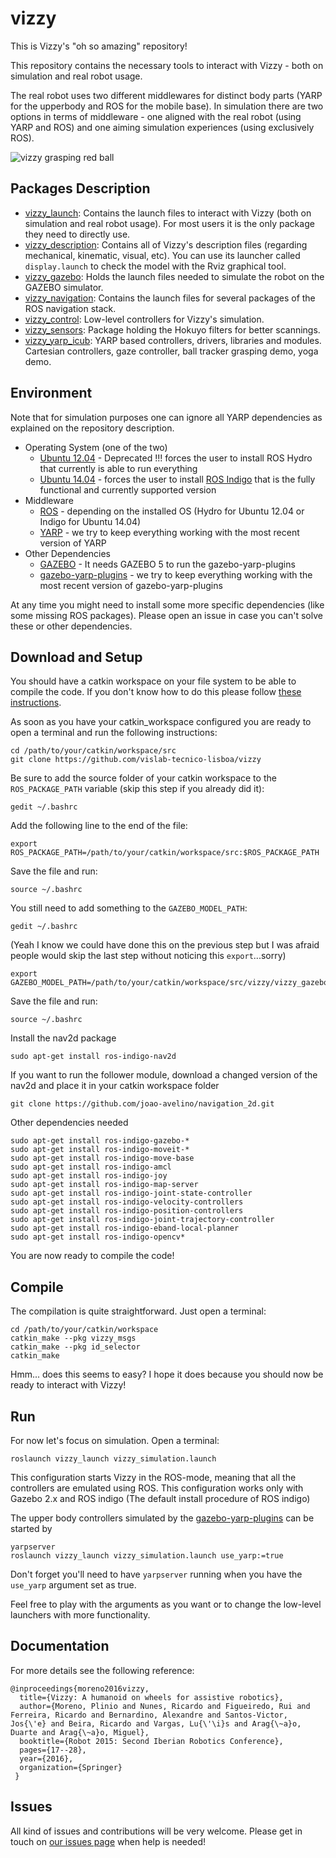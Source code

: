 # vizzy

This is Vizzy's "oh so amazing" repository!

This repository contains the necessary tools to interact with Vizzy - both on simulation and real robot usage.

The real robot uses two different middlewares for distinct body parts (YARP for the upperbody and ROS for the mobile base). In simulation there are two options in terms of middleware - one aligned with the real robot (using YARP and ROS) and one aiming simulation experiences (using exclusively ROS).

![vizzy grasping red ball](vizzy_images/vizzy_grasping_ball.jpg)

## Packages Description

* [vizzy_launch](vizzy_launch): Contains the launch files to interact with Vizzy (both on simulation and real robot usage). For most users it is the only package they need to directly use.
* [vizzy_description](vizzy_description): Contains all of Vizzy's description files (regarding mechanical, kinematic, visual, etc). You can use its launcher called `display.launch` to check the model with the Rviz graphical tool.
* [vizzy_gazebo](vizzy_gazebo): Holds the launch files needed to simulate the robot on the GAZEBO simulator.
* [vizzy_navigation](vizzy_navigation): Contains the launch files for several packages of the ROS navigation stack.
* [vizzy_control](vizzy_control): Low-level controllers for Vizzy's simulation.
* [vizzy_sensors](vizzy_sensors): Package holding the Hokuyo filters for better scannings.
* [vizzy_yarp_icub](vizzy_yarp_icub): YARP based controllers, drivers, libraries and modules. Cartesian controllers, gaze controller, ball tracker grasping demo, yoga demo.

## Environment

Note that for simulation purposes one can ignore all YARP dependencies as explained on the repository description.

* Operating System (one of the two)
  * [Ubuntu 12.04](http://releases.ubuntu.com/precise/) - Deprecated !!! forces the user to install ROS Hydro that currently is able to run everything
  * [Ubuntu 14.04](http://releases.ubuntu.com/trusty/) - forces the user to install [ROS Indigo](http://wiki.ros.org/indigo/Installation/Ubuntu) that is the fully functional and currently supported version
* Middleware
  * [ROS](http://www.ros.org/) - depending on the installed OS (Hydro for Ubuntu 12.04 or Indigo for Ubuntu 14.04)
  * [YARP](http://wiki.icub.org/yarpdoc/) - we try to keep everything working with the most recent version of YARP
* Other Dependencies
  * [GAZEBO](http://gazebosim.org/) - It needs GAZEBO 5 to run the gazebo-yarp-plugins
  * [gazebo-yarp-plugins](https://github.com/robotology/gazebo-yarp-plugins) - we try to keep everything working with the most recent version of gazebo-yarp-plugins

At any time you might need to install some more specific dependencies (like some missing ROS packages). Please open an issue in case you can't solve these or other dependencies.

## Download and Setup

You should have a catkin workspace on your file system to be able to compile the code. If you don't know how to do this please follow [these instructions](http://wiki.ros.org/catkin/Tutorials/create_a_workspace).

As soon as you have your catkin_workspace configured you are ready to open a terminal and run the following instructions:

    cd /path/to/your/catkin/workspace/src
    git clone https://github.com/vislab-tecnico-lisboa/vizzy

Be sure to add the source folder of your catkin workspace to the `ROS_PACKAGE_PATH` variable (skip this step if you already did it):

    gedit ~/.bashrc

Add the following line to the end of the file:

    export ROS_PACKAGE_PATH=/path/to/your/catkin/workspace/src:$ROS_PACKAGE_PATH

Save the file and run:

    source ~/.bashrc

You still need to add something to the `GAZEBO_MODEL_PATH`:

    gedit ~/.bashrc

(Yeah I know we could have done this on the previous step but I was afraid people would skip the last step without noticing this `export`...sorry)

    export GAZEBO_MODEL_PATH=/path/to/your/catkin/workspace/src/vizzy/vizzy_gazebo:$GAZEBO_MODEL_PATH

Save the file and run:

    source ~/.bashrc

Install the nav2d package

    sudo apt-get install ros-indigo-nav2d

If you want to run the follower module, download a changed version of the nav2d and place it in your catkin workspace folder

    git clone https://github.com/joao-avelino/navigation_2d.git


Other dependencies needed

    sudo apt-get install ros-indigo-gazebo-*
    sudo apt-get install ros-indigo-moveit-*
    sudo apt-get install ros-indigo-move-base
    sudo apt-get install ros-indigo-amcl
    sudo apt-get install ros-indigo-joy
    sudo apt-get install ros-indigo-map-server
    sudo apt-get install ros-indigo-joint-state-controller
    sudo apt-get install ros-indigo-velocity-controllers
    sudo apt-get install ros-indigo-position-controllers
    sudo apt-get install ros-indigo-joint-trajectory-controller
    sudo apt-get install ros-indigo-eband-local-planner
    sudo apt-get install ros-indigo-opencv*

You are now ready to compile the code!

## Compile

The compilation is quite straightforward. Just open a terminal:

    cd /path/to/your/catkin/workspace
    catkin_make --pkg vizzy_msgs
    catkin_make --pkg id_selector
    catkin_make

Hmm... does this seems to easy? I hope it does because you should now be ready to interact with Vizzy!

## Run

For now let's focus on simulation. Open a terminal:

    roslaunch vizzy_launch vizzy_simulation.launch

This configuration starts Vizzy in the ROS-mode, meaning that all the controllers are emulated using ROS. This configuration works only with Gazebo 2.x and ROS indigo (The default install procedure of ROS indigo)

The upper body controllers simulated by the [gazebo-yarp-plugins](https://github.com/robotology/gazebo-yarp-plugins) can be started by

    yarpserver
    roslaunch vizzy_launch vizzy_simulation.launch use_yarp:=true

Don't forget you'll need to have `yarpserver` running when you have the `use_yarp` argument set as true.

Feel free to play with the arguments as you want or to change the low-level launchers with more functionality.

## Documentation
For more details see the following reference:

    @inproceedings{moreno2016vizzy,
      title={Vizzy: A humanoid on wheels for assistive robotics},
      author={Moreno, Plinio and Nunes, Ricardo and Figueiredo, Rui and Ferreira, Ricardo and Bernardino, Alexandre and Santos-Victor, Jos{\'e} and Beira, Ricardo and Vargas, Lu{\'\i}s and Arag{\~a}o, Duarte and Arag{\~a}o, Miguel},
      booktitle={Robot 2015: Second Iberian Robotics Conference},
      pages={17--28},
      year={2016},
      organization={Springer}
     }


## Issues

All kind of issues and contributions will be very welcome. Please get in touch on [our issues page](https://github.com/vislab-tecnico-lisboa/vizzy/issues) when help is needed!
